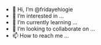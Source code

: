 - 👋 Hi, I’m @fridayehiogie
- 👀 I’m interested in ...
- 🌱 I’m currently learning ...
- 💞️ I’m looking to collaborate on ...
- 📫 How to reach me ...

<!---
fridayehiogie/fridayehiogie is a ✨ special ✨ repository because its `README.md` (this file) appears on your GitHub profile.
You can click the Preview link to take a look at your changes.
--->

